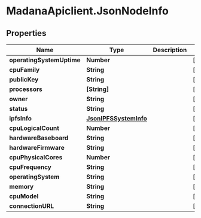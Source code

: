 # MadanaApiclient.JsonNodeInfo

## Properties

Name | Type | Description | Notes
------------ | ------------- | ------------- | -------------
**operatingSystemUptime** | **Number** |  | [optional] 
**cpuFamily** | **String** |  | [optional] 
**publicKey** | **String** |  | [optional] 
**processors** | **[String]** |  | [optional] 
**owner** | **String** |  | [optional] 
**status** | **String** |  | [optional] 
**ipfsInfo** | [**JsonIPFSSystemInfo**](JsonIPFSSystemInfo.md) |  | [optional] 
**cpuLogicalCount** | **Number** |  | [optional] 
**hardwareBaseboard** | **String** |  | [optional] 
**hardwareFirmware** | **String** |  | [optional] 
**cpuPhysicalCores** | **Number** |  | [optional] 
**cpuFrequency** | **String** |  | [optional] 
**operatingSystem** | **String** |  | [optional] 
**memory** | **String** |  | [optional] 
**cpuModel** | **String** |  | [optional] 
**connectionURL** | **String** |  | [optional] 


